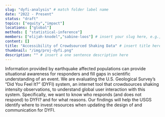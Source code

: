```yaml
---
slug: "dyfi-analysis" # match folder label name
date: "2022 - Present"
status: "draft"
topics: ["equity","impact"]
locations: ["global"]
methods: [ "statistical-inference"]
members: ["elijah-knodel","sabine-loos"] # insert your slug here, e.g., "sabine-loos"
content: []
title: "Accessibility of Crowdsourced Shaking Data" # insert title here
thumbnail: "/img/proj-dyfi.png"
description: "" # insert a one sentence description here
---
```


Information provided by earthquake affected populations can provide situational awareness for responders and fill gaps in scientific understanding of an event. We are evaluating the U.S. Geological Survey’s “Did You Feel It?” (DYFI) system, an internet tool that crowdsources shaking intensity observations, to understand global user interaction with this system. Specifically, we want to know who responds (and does not respond) to DYFI? and for what reasons. Our findings will help the USGS identify where to invest resources when updating the design of and communication for DYFI.